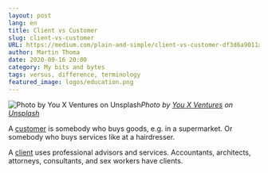```yaml
---
layout: post
lang: en
title: Client vs Customer
slug: client-vs-customer
URL: https://medium.com/plain-and-simple/client-vs-customer-df3d6a9011a8
author: Martin Thoma
date: 2020-09-16 20:00
category: My bits and bytes
tags: versus, difference, terminology
featured_image: logos/education.png
---
```

![Photo by [You X Ventures](https://unsplash.com/@youxventures?utm_source=medium&utm_medium=referral) on [Unsplash](https://unsplash.com?utm_source=medium&utm_medium=referral)](https://cdn-images-1.medium.com/max/7200/0*xMoQONICqGXv79OC)*Photo by [You X Ventures](https://unsplash.com/@youxventures?utm_source=medium&utm_medium=referral) on [Unsplash](https://unsplash.com?utm_source=medium&utm_medium=referral)*

A [customer](https://en.wiktionary.org/wiki/customer) is somebody who buys goods, e.g. in a supermarket. Or somebody who buys services like at a hairdresser.

A [client](https://en.wiktionary.org/wiki/client) uses professional advisors and services. Accountants, architects, attorneys, consultants, and sex workers have clients.
